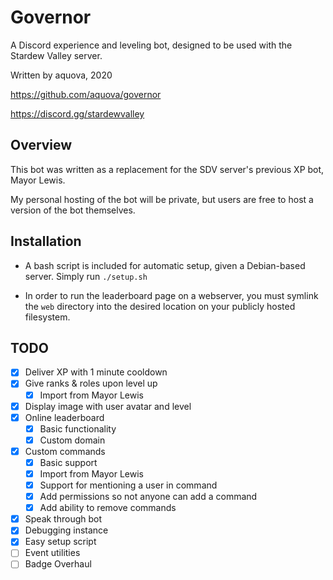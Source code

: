 # Governor

A Discord experience and leveling bot, designed to be used with the Stardew Valley server.

Written by aquova, 2020

https://github.com/aquova/governor

https://discord.gg/stardewvalley

## Overview

This bot was written as a replacement for the SDV server's previous XP bot, Mayor Lewis.

My personal hosting of the bot will be private, but users are free to host a version of the bot themselves.

## Installation

- A bash script is included for automatic setup, given a Debian-based server. Simply run `./setup.sh`

- In order to run the leaderboard page on a webserver, you must symlink the `web` directory into the desired location on your publicly hosted filesystem.

## TODO

- [x] Deliver XP with 1 minute cooldown
- [x] Give ranks & roles upon level up
    - [x] Import from Mayor Lewis
- [x] Display image with user avatar and level
- [x] Online leaderboard
    - [x] Basic functionality
    - [x] Custom domain
- [x] Custom commands
    - [x] Basic support
    - [x] Import from Mayor Lewis
    - [x] Support for mentioning a user in command
    - [x] Add permissions so not anyone can add a command
    - [x] Add ability to remove commands
- [x] Speak through bot
- [x] Debugging instance
- [x] Easy setup script
- [ ] Event utilities
- [ ] Badge Overhaul
